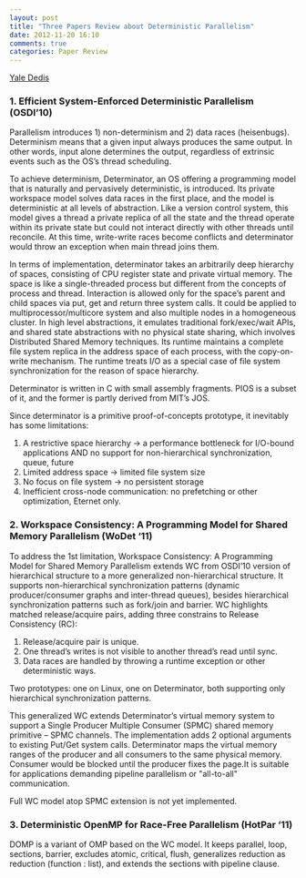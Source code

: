 ```yaml
---
layout: post
title: "Three Papers Review about Deterministic Parallelism"
date: 2012-11-20 16:10
comments: true
categories: Paper Review
---
```


[Yale Dedis](http://dedis.cs.yale.edu/2010/det/)

### 1. Efficient System-Enforced Deterministic Parallelism (OSDI’10)

Parallelism introduces 1) non-determinism and 2) data races (heisenbugs). Determinism means that a given input always produces the same output. In other words, input alone determines the output, regardless of extrinsic events such as the OS’s thread scheduling. 

To achieve determinism,<!--more--> Determinator, an OS offering a programming model that is naturally and pervasively deterministic, is introduced. Its private workspace model solves data races in the first place, and the model is deterministic at all levels of abstraction. Like a version control system, this model gives a thread a private replica of all the state and the thread operate within its private state but could not interact directly with other threads until reconcile. At this time, write-write races become conflicts and determinator would throw an exception when main thread joins them.

In terms of implementation, determinator takes an arbitrarily deep hierarchy of spaces, consisting of CPU register state and private virtual memory. The space is like a single-threaded process but different from the concepts of process and thread. Interaction is allowed only for the space’s parent and child spaces via put, get and return three system calls. It could be applied to multiprocessor/multicore system and also multiple nodes in a homogeneous cluster. In high level abstractions, it emulates traditional fork/exec/wait APIs, and shared state abstractions with no physical state sharing, which involves Distributed Shared Memory techniques. Its runtime maintains a complete file system replica in the address space of each process, with the copy-on-write mechanism. The runtime treats I/O as a special case of file system synchronization for the reason of space hierarchy.

Determinator is written in C with small assembly fragments. PIOS is a subset of it, and the former is partly derived from MIT’s JOS.

Since determinator is a primitive proof-of-concepts prototype, it inevitably has some limitations:

1. A restrictive space hierarchy -> a performance bottleneck for I/O-bound applications     AND no support for non-hierarchical synchronization, queue, future
2. Limited address space -> limited file system size
3. No focus on file system -> no persistent storage
4. Inefficient cross-node communication: no prefetching or other optimization, Eternet only.


### 2. Workspace Consistency: A Programming Model for Shared Memory Parallelism (WoDet ‘11)

To address the 1st limitation, Workspace Consistency: A Programming Model for Shared Memory Parallelism extends WC from OSDI’10 version of hierarchical structure to a more generalized non-hierarchical structure. It supports non-hierarchical synchronization patterns (dynamic producer/consumer graphs and inter-thread queues), besides hierarchical synchronization patterns such as fork/join and barrier. WC highlights matched release/acquire pairs, adding three constrains to Release Consistency (RC):

1. Release/acquire pair is unique.
2. One thread’s writes is not visible to another thread’s read until sync.
3. Data races are handled by throwing a runtime exception or other deterministic ways.

Two prototypes: one on Linux, one on Determinator, both supporting only hierarchical synchronization patterns.

This generalized WC extends Determinator’s virtual memory system to support a Single Producer Multiple Consumer (SPMC) shared memory primitive – SPMC channels. The implementation adds 2 optional arguments to existing Put/Get system calls. Determinator maps the virtual memory ranges of the producer and all consumers to the same physical memory. Consumer would be blocked until the producer fixes the page.It is suitable for applications demanding pipeline parallelism or "all-to-all" communication. 

Full WC model atop SPMC extension is not yet implemented.


### 3. Deterministic OpenMP for Race-Free Parallelism (HotPar ‘11)

DOMP is a variant of OMP based on the WC model. It keeps parallel, loop, sections, barrier, excludes atomic, critical, flush, generalizes reduction as reduction (function : list), and extends the sections with pipeline clause.


